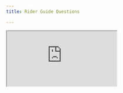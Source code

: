 ```yaml
---
title: Rider Guide Questions

---
```


<div class='iframe-container'>
<iframe class='iframe' src="https://benlardie.github.io/Music-Site/images/rider-guide.pdf" allowfullscreen></iframe>
</div>